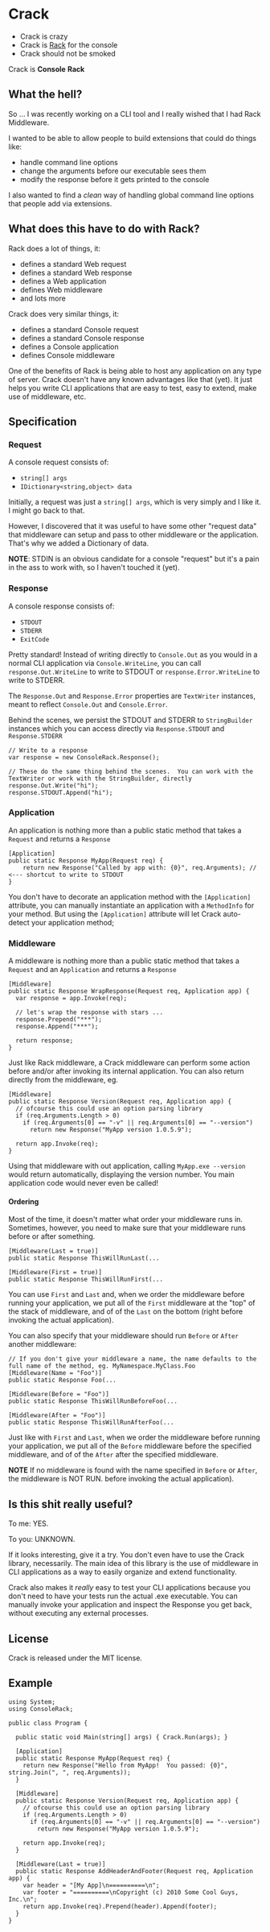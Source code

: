Crack
=====

 - Crack is crazy
 - Crack is [Rack][] for the console
 - Crack should not be smoked

Crack is **Console** **Rack**

What the hell?
--------------

So ... I was recently working on a CLI tool and I really wished that I had Rack Middleware.

I wanted to be able to allow people to build extensions that could do things like:

 - handle command line options
 - change the arguments before our executable sees them
 - modify the response before it gets printed to the console

I also wanted to find a *clean* way of handling global command line options that 
people add via extensions.

What does this have to do with Rack?
------------------------------------

Rack does a lot of things, it:

 - defines a standard Web request
 - defines a standard Web response
 - defines a Web application
 - defines Web middleware
 - and lots more

Crack does very similar things, it:

 - defines a standard Console request
 - defines a standard Console response
 - defines a Console application
 - defines Console middleware

One of the benefits of Rack is being able to host any application on any type of server. Crack doesn't have 
any known advantages like that (yet).  It just helps you write CLI applications that are easy to test, 
easy to extend, make use of middleware, etc.

Specification
-------------

### Request

A console request consists of:

 - `string[] args`
 - `IDictionary<string,object> data`

Initially, a request was just a `string[] args`, which is very simply and I like it.  I might go back to that.

However, I discovered that it was useful to have some other "request data" that middleware can setup and pass 
to other middleware or the application.  That's why we added a Dictionary of data.

**NOTE**: STDIN is an obvious candidate for a console "request" but it's a pain in the ass to work with, so I haven't touched it (yet).

### Response

A console response consists of:

 - `STDOUT`
 - `STDERR`
 - `ExitCode`

Pretty standard!  Instead of writing directly to `Console.Out` as you would in a normal CLI application via `Console.WriteLine`, you 
can call `response.Out.WriteLine` to write to STDOUT or `response.Error.WriteLine` to write to STDERR.

The `Response.Out` and `Response.Error` properties are `TextWriter` instances, meant to reflect `Console.Out` and `Console.Error`.

Behind the scenes, we persist the STDOUT and STDERR to `StringBuilder` instances which you can access directly via `Response.STDOUT` and 
`Response.STDERR`

    // Write to a response
    var response = new ConsoleRack.Response();

    // These do the same thing behind the scenes.  You can work with the TextWriter or work with the StringBuilder, directly
    response.Out.Write("hi");
    response.STDOUT.Append("hi");

### Application

An application is nothing more than a public static method that takes a `Request` and returns a `Response`

    [Application]
    public static Response MyApp(Request req) {
        return new Response("Called by app with: {0}", req.Arguments); // <--- shortcut to write to STDOUT
    }

You don't have to decorate an application method with the `[Application]` attribute, you can manually instantiate an application 
with a `MethodInfo` for your method.  But using the `[Application]` attribute will let Crack auto-detect your application method;

### Middleware

A middleware is nothing more than a public static method that takes a `Request` and an `Application` and returns a `Response`

    [Middleware]
    public static Response WrapResponse(Request req, Application app) {
      var response = app.Invoke(req);
      
      // let's wrap the response with stars ...
      response.Prepend("***");
      response.Append("***");

      return response;
    }

Just like Rack middleware, a Crack middleware can perform some action before and/or after invoking its internal 
application.  You can also return directly from the middleware, eg.

    [Middleware]
    public static Response Version(Request req, Application app) {
      // ofcourse this could use an option parsing library
      if (req.Arguments.Length > 0)
        if (req.Arguments[0] == "-v" || req.Arguments[0] == "--version")
          return new Response("MyApp version 1.0.5.9");
    
      return app.Invoke(req);
    }

Using that middleware with out application, calling `MyApp.exe --version` would return automatically, 
displaying the version number.  You main application code would never even be called!

#### Ordering

Most of the time, it doesn't matter what order your middleware runs in.  Sometimes, however, you need to make 
sure that your middleware runs before or after something.

    [Middleware(Last = true)]
    public static Response ThisWillRunLast(...

    [Middleware(First = true)]
    public static Response ThisWillRunFirst(...

You can use `First` and `Last` and, when we order the middleware before running your application, we put all 
of the `First` middleware at the "top" of the stack of middleware, and of of the `Last` on the bottom (right 
before invoking the actual application).

You can also specify that your middleware should run `Before` or `After` another middleware:

    // If you don't give your middleware a name, the name defaults to the full name of the method, eg. MyNamespace.MyClass.Foo
    [Middleware(Name = "Foo")]
    public static Response Foo(...

    [Middleware(Before = "Foo")]
    public static Response ThisWillRunBeforeFoo(...

    [Middleware(After = "Foo")]
    public static Response ThisWillRunAfterFoo(...

Just like with `First` and `Last`, when we order the middleware before running your application, we put all 
of the `Before` middleware before the specified middleware, and of of the `After` after the specified middleware.

**NOTE** If no middleware is found with the name specified in `Before` or `After`, the middleware is NOT RUN.
before invoking the actual application).

## Is this shit really useful?

To me: YES.

To you: UNKNOWN.

If it looks interesting, give it a try.  You don't even have to use the Crack library, necessarily.  The main 
idea of this library is the use of middleware in CLI applications as a way to easily organize and extend functionality.

Crack also makes it *really* easy to test your CLI applications because you don't need to have your tests run the 
actual .exe executable.  You can manually invoke your application and inspect the Response you get back, without 
executing any external processes.

License
-------

Crack is released under the MIT license.

Example
-------

    using System;
    using ConsoleRack;

    public class Program {

      public static void Main(string[] args) { Crack.Run(args); }

      [Application]
      public static Response MyApp(Request req) {
        return new Response("Hello from MyApp!  You passed: {0}", string.Join(", ", req.Arguments));
      }

      [Middleware]
      public static Response Version(Request req, Application app) {
        // ofcourse this could use an option parsing library
        if (req.Arguments.Length > 0)
          if (req.Arguments[0] == "-v" || req.Arguments[0] == "--version")
            return new Response("MyApp version 1.0.5.9");

        return app.Invoke(req);
      }

      [Middleware(Last = true)]
      public static Response AddHeaderAndFooter(Request req, Application app) {
        var header = "[My App]\n==========\n";
        var footer = "==========\nCopyright (c) 2010 Some Cool Guys, Inc.\n";
        return app.Invoke(req).Prepend(header).Append(footer);
      }
    }

[rack]: http://rack.rubyforge.org/
